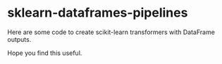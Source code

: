 # sklearn-dataframes-pipelines
Here are some code to create scikit-learn transformers with DataFrame outputs.

Hope you find this useful.
